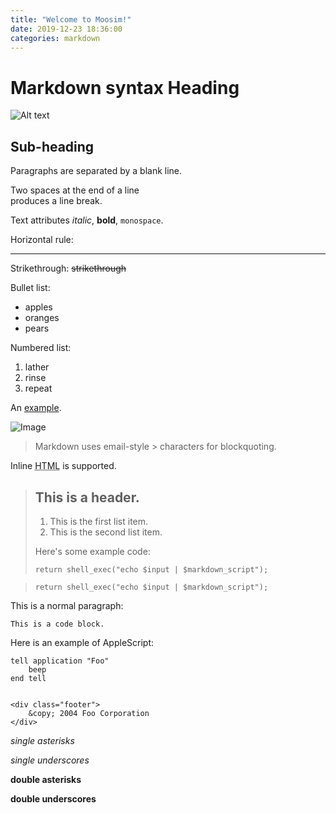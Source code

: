 ```yaml
---
title: "Welcome to Moosim!"
date: 2019-12-23 18:36:00
categories: markdown
---
```

Markdown syntax Heading
=======
![Alt text](./assets/Texture/HelloWorld.png)

Sub-heading
-----------

Paragraphs are separated
by a blank line.

Two spaces at the end of a line  
produces a line break.

Text attributes _italic_, 
**bold**, `monospace`.

Horizontal rule:

---

Strikethrough:
~~strikethrough~~

Bullet list:

  * apples
  * oranges
  * pears

Numbered list:

  1. lather
  2. rinse
  3. repeat

An [example](http://example.com).

![Image](Icon-pictures.png "icon")

> Markdown uses email-style > characters for blockquoting.

Inline <abbr title="Hypertext Markup Language">HTML</abbr> is supported.

> ## This is a header.
> 
> 1.   This is the first list item.
> 2.   This is the second list item.
> 
> Here's some example code:
> 
>     return shell_exec("echo $input | $markdown_script");



>     return shell_exec("echo $input | $markdown_script");


This is a normal paragraph:

    This is a code block.


Here is an example of AppleScript:

    tell application "Foo"
        beep
    end tell


    <div class="footer">
        &copy; 2004 Foo Corporation
    </div>

*single asterisks*

_single underscores_

**double asterisks**

__double underscores__
